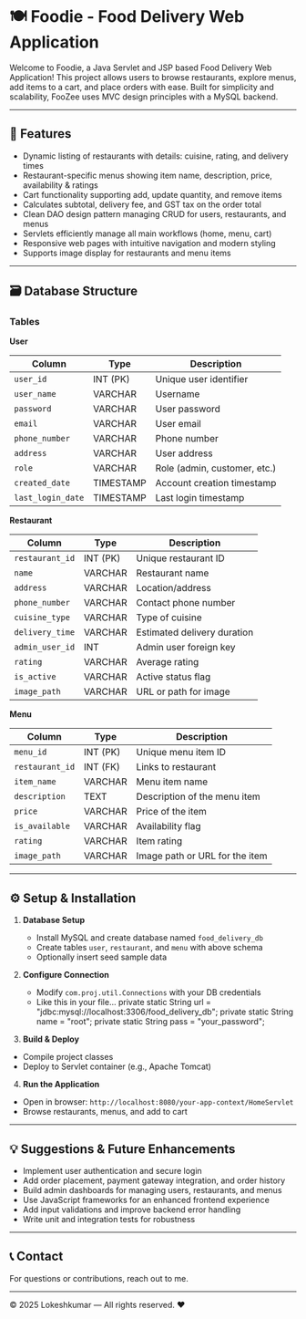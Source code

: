 # 🍽️ Foodie - Food Delivery Web Application

Welcome to Foodie, a Java Servlet and JSP based Food Delivery Web Application! This project allows users to browse restaurants, explore menus, add items to a cart, and place orders with ease. Built for simplicity and scalability, FooZee uses MVC design principles with a MySQL backend.

---

## 🚀 Features

- Dynamic listing of restaurants with details: cuisine, rating, and delivery times  
- Restaurant-specific menus showing item name, description, price, availability & ratings  
- Cart functionality supporting add, update quantity, and remove items  
- Calculates subtotal, delivery fee, and GST tax on the order total  
- Clean DAO design pattern managing CRUD for users, restaurants, and menus  
- Servlets efficiently manage all main workflows (home, menu, cart)  
- Responsive web pages with intuitive navigation and modern styling  
- Supports image display for restaurants and menu items  

---

## 🗃️ Database Structure

### Tables

**User**  

| Column         | Type       | Description                      |
| -------------- | ---------- | -------------------------------|
| `user_id`      | INT (PK)   | Unique user identifier           |
| `user_name`    | VARCHAR    | Username                        |
| `password`     | VARCHAR    | User password                   |
| `email`        | VARCHAR    | User email                     |
| `phone_number` | VARCHAR    | Phone number                   |
| `address`      | VARCHAR    | User address                   |
| `role`         | VARCHAR    | Role (admin, customer, etc.)   |
| `created_date` | TIMESTAMP  | Account creation timestamp     |
| `last_login_date` | TIMESTAMP| Last login timestamp           |

**Restaurant**  

| Column          | Type       | Description                      |
| --------------- | ---------- | ------------------------------ |
| `restaurant_id` | INT (PK)   | Unique restaurant ID             |
| `name`          | VARCHAR    | Restaurant name                 |
| `address`       | VARCHAR    | Location/address                |
| `phone_number`  | VARCHAR    | Contact phone number            |
| `cuisine_type`  | VARCHAR    | Type of cuisine                |
| `delivery_time` | VARCHAR    | Estimated delivery duration     |
| `admin_user_id` | INT        | Admin user foreign key          |
| `rating`        | VARCHAR    | Average rating                 |
| `is_active`     | VARCHAR    | Active status flag             |
| `image_path`    | VARCHAR    | URL or path for image          |

**Menu**  

| Column         | Type       | Description                      |
| -------------- | ---------- | ------------------------------- |
| `menu_id`      | INT (PK)   | Unique menu item ID              |
| `restaurant_id`| INT (FK)   | Links to restaurant             |
| `item_name`    | VARCHAR    | Menu item name                 |
| `description`  | TEXT       | Description of the menu item    |
| `price`       | VARCHAR     | Price of the item               |
| `is_available` | VARCHAR    | Availability flag              |
| `rating`      | VARCHAR     | Item rating                   |
| `image_path`   | VARCHAR    | Image path or URL for the item |

---

## ⚙️ Setup & Installation

1. **Database Setup**
   
   - Install MySQL and create database named `food_delivery_db`  
   - Create tables `user`, `restaurant`, and `menu` with above schema  
   - Optionally insert seed sample data  

2. **Configure Connection**
   
   - Modify `com.proj.util.Connections` with your DB credentials
   - Like this in your file...
      private static String url = "jdbc:mysql://localhost:3306/food_delivery_db";
      private static String name = "root";
      private static String pass = "your_password";

3. **Build & Deploy**
   
- Compile project classes  
- Deploy to Servlet container (e.g., Apache Tomcat)  

4. **Run the Application**

- Open in browser: `http://localhost:8080/your-app-context/HomeServlet`  
- Browse restaurants, menus, and add to cart  

---

## 💡 Suggestions & Future Enhancements

- Implement user authentication and secure login  
- Add order placement, payment gateway integration, and order history  
- Build admin dashboards for managing users, restaurants, and menus  
- Use JavaScript frameworks for an enhanced frontend experience  
- Add input validations and improve backend error handling  
- Write unit and integration tests for robustness  

---

## 📞 Contact

For questions or contributions, reach out to me.

---

© 2025 Lokeshkumar — All rights reserved. ❤️
